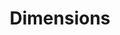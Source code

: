 ---
bigquery: https://console.cloud.google.com/bigquery?p=covid-19-dimensions-ai&page=table&d=data&t=publications
contributors: Digital Science, https://www.digital-science.com/
cost: Free for personal, non-commercial use.
description: Dimensions contains more than 100 million publications, ranging from
  articles published in scholarly journals, books and book chapters, to preprints
  and conference proceedings. All publications are contextualized with linked data
  sets, funding, publications, patents, clinical trials, and policy documents. You
  can also view associated categories, funders, institutions, and researcher profiles.
documentation: https://docs.dimensions.ai/bigquery/index.html
last_edit: Mon, 04 Apr 2022 19:04:00 GMT
location: https://www.dimensions.ai/products/free/
maintained_by: Digital Science, https://www.digital-science.com/
schema_fields: '[''funder_org_countries'', ''category_icrp_cso'', ''cpc'', ''priority_date'',
  ''book_title'', ''conference'', ''mesh_headings'', ''assignee_countries'', ''funding_aud'',
  ''associated_publication_arxiv_id'', ''funding_details'', ''filing_status'', ''funding_nzd'',
  ''funding_jpy'', ''resulting_publication_ids'', ''reference_ids'', ''status'', ''labels'',
  ''expiration_date'', ''research_org_cities'', ''legal_events'', ''title'', ''name'',
  ''application_number'', ''pmid'', ''mesh_terms'', ''pages'', ''associated_publication_doi'',
  ''start_date'', ''jurisdiction'', ''funding_chf'', ''registry'', ''type'', ''types'',
  ''issue'', ''embargo_date'', ''linkout'', ''isbn'', ''date'', ''date_print'', ''pmcid'',
  ''source_id'', ''links'', ''concepts'', ''legal_status'', ''arxiv_id'', ''category_hra'',
  ''brief_title'', ''category_icrp_ct'', ''journal'', ''acronyms'', ''funder_org_cities'',
  ''metrics'', ''gender'', ''repository_name'', ''altmetrics'', ''established'', ''citations_count'',
  ''research_org_state_names'', ''original_title'', ''assignee_orgs'', ''wikipedia_url'',
  ''category_hrcs_hc'', ''category_sdg'', ''volume'', ''date_modified'', ''open_access_categories'',
  ''current_assignee'', ''repository_id'', ''original_abstract'', ''funding_cny'',
  ''foa_number'', ''investigators'', ''filing_year'', ''end_year'', ''book_series_title'',
  ''description'', ''family_count'', ''address'', ''category_for'', ''category_uoa'',
  ''id'', ''citation_string'', ''family_id'', ''language'', ''date_imported_gbq'',
  ''funder_org_acronyms'', ''funding_currency'', ''conditions'', ''ipcr'', ''current_assignee_countries'',
  ''doi'', ''researcher_ids'', ''clinical_trial_ids'', ''relationships'', ''research_org_city_names'',
  ''eisbn'', ''associated_publication_pmid'', ''year'', ''granted_year'', ''supporting_grant_ids'',
  ''patent_ids'', ''categories'', ''expiration_year'', ''organisation_details'', ''funder_org'',
  ''category_hrcs_rac'', ''funder_countries'', ''funding_eur'', ''start_year'', ''open_access_categories_v2'',
  ''repository_url'', ''original_assignee_orgs'', ''external_ids'', ''priority_year'',
  ''inventor_names'', ''resulting_publication_doi'', ''parent_id'', ''original_assignee'',
  ''license'', ''date_online'', ''active_years'', ''funder_orgs'', ''acknowledgements'',
  ''research_org_country_names'', ''journal_lists'', ''phase'', ''category_bra'',
  ''cited_by_ids'', ''authors'', ''research_org_countries'', ''aliases'', ''current_assignee_orgs'',
  ''created_date'', ''research_org_state_codes'', ''proceedings_title'', ''funding_usd'',
  ''publication_date'', ''publication_ids'', ''interventions'', ''funding_amount'',
  ''publisher'', ''granted_date'', ''original_assignee_countries'', ''research_orgs'',
  ''grant_number'', ''email_address'', ''acronym'', ''funding_gbp'', ''citations'',
  ''family_members_ids'', ''associated_grant_ids'', ''abstract'', ''date_inserted'',
  ''editors'', ''end_date'', ''category_rcdc'', ''funding_cad'', ''filing_date'',
  ''subtitles'', ''associated_publication_id'', ''kind'', ''funder_org_state_codes'',
  ''date_normal'', ''publication_year'']'
shortname: dimensions
tags:
- scholarly literature
- patents
- funding
- clinical trials
- academic profiles
terms_of_use: 'Use of both the Dimensions COVID-19 dataset and full Dimensions dataset
  are subject to the Dimensions Terms of use: https://www.dimensions.ai/policies-terms-legal '
title: Dimensions
uuid: dcff88bd-fe6b-4fdb-8159-809bf9d7bc1c
---